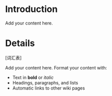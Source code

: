 # Introduction #

Add your content here.


# Details #

[词汇表]

Add your content here.  Format your content with:
  * Text in **bold** or _italic_
  * Headings, paragraphs, and lists
  * Automatic links to other wiki pages